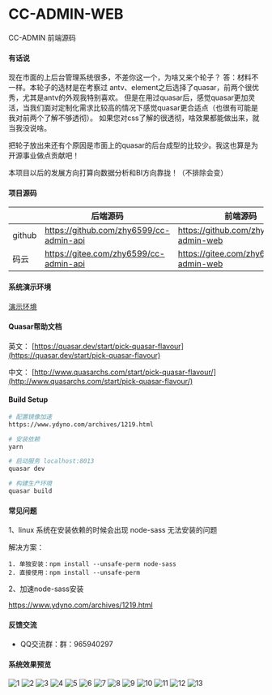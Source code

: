 # CC-ADMIN-WEB

CC-ADMIN 前端源码

#### 有话说

  现在市面的上后台管理系统很多，不差你这一个，为啥又来个轮子？
  答：材料不一样。本轮子的选材是在考察过 antv、element之后选择了quasar，前两个很优秀，尤其是antv的外观我特别喜欢。
  但是在用过quasar后，感觉quasar更加灵活，当我们面对定制化需求比较高的情况下感觉quasar更合适点（也很有可能是我对前两个了解不够透彻）。
  如果您对css了解的很透彻，啥效果都能做出来，就当我没说啥。

  把轮子放出来还有个原因是市面上的quasar的后台成型的比较少。我这也算是为开源事业做点贡献吧！

  本项目以后的发展方向打算向数据分析和BI方向靠拢！（不排除会变）


#### 项目源码

|     |   后端源码  |   前端源码  |
|---  |--- | --- |
|  github   |  https://github.com/zhy6599/cc-admin-api   |  https://github.com/zhy6599/cc-admin-web   |
|  码云   |  https://gitee.com/zhy6599/cc-admin-api   |  https://gitee.com/zhy6599/cc-admin-web   |

#### 系统演示环境
[演示环境](http://8.131.83.13:10000/)

#### Quasar帮助文档

英文： [https://quasar.dev/start/pick-quasar-flavour](https://quasar.dev/start/pick-quasar-flavour)

中文： [http://www.quasarchs.com/start/pick-quasar-flavour/](http://www.quasarchs.com/start/pick-quasar-flavour/)

#### Build Setup
``` bash
# 配置镜像加速
https://www.ydyno.com/archives/1219.html

# 安装依赖
yarn

# 启动服务 localhost:8013
quasar dev

# 构建生产环境
quasar build
```

#### 常见问题

1、linux 系统在安装依赖的时候会出现 node-sass 无法安装的问题

解决方案：
```
1. 单独安装：npm install --unsafe-perm node-sass 
2. 直接使用：npm install --unsafe-perm
```

2、加速node-sass安装

https://www.ydyno.com/archives/1219.html

#### 反馈交流

- QQ交流群：群：965940297


#### 系统效果预览

![1](https://github.com/zhy6599/preview/raw/master/1.png)
![2](https://github.com/zhy6599/preview/raw/master/2.png)
![3](https://github.com/zhy6599/preview/raw/master/3.png)
![4](https://github.com/zhy6599/preview/raw/master/4.png)
![5](https://github.com/zhy6599/preview/raw/master/5.png)
![6](https://github.com/zhy6599/preview/raw/master/6.png)
![7](https://github.com/zhy6599/preview/raw/master/7.png)
![8](https://github.com/zhy6599/preview/raw/master/8.png)
![9](https://github.com/zhy6599/preview/raw/master/9.png)
![10](https://github.com/zhy6599/preview/raw/master/10.png)
![11](https://github.com/zhy6599/preview/raw/master/11.png)
![12](https://github.com/zhy6599/preview/raw/master/12.png)
![13](https://github.com/zhy6599/preview/raw/master/13.png)